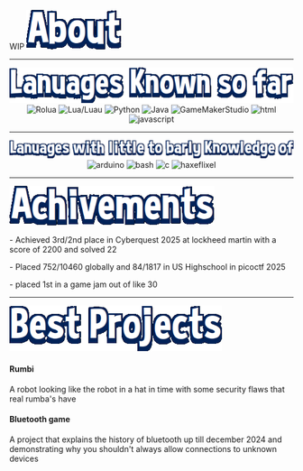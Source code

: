 WIP
<img src="/Images/About.png">


---
<img src="/Images/LanSofar.png">
<div style="text-align: center;align-items: center;margin: 10;align="center"">
  <img src="https://skillicons.dev/icons?i=robloxstudio" alt="Rolua">
  <img src="https://skillicons.dev/icons?i=lua" alt="Lua/Luau">
  <img src="https://skillicons.dev/icons?i=python" alt="Python">
  <img src="https://skillicons.dev/icons?i=java" alt="Java">
  <img src="https://skillicons.dev/icons?i=gamemakerstudio" alt="GameMakerStudio">
  <img src="https://skillicons.dev/icons?i=html" alt="html">
  <img src="https://skillicons.dev/icons?i=javascript" alt="javascript">
</div>

---
<img src="/Images/LittleKno.png">
<div style="text-align: center;align-items: center;margin: 10;align="center"">
  <img src="https://skillicons.dev/icons?i=arduino" alt="arduino">
  <img src="https://skillicons.dev/icons?i=bash" alt="bash">
  <img src="https://skillicons.dev/icons?i=c" alt="c">
  <img src="https://skillicons.dev/icons?i=haxeflixel" alt="haxeflixel">
</div>

---
<img src="/Images/Achive.png">
<p>- Achieved 3rd/2nd place in Cyberquest 2025 at lockheed martin with a score of 2200 and solved 22</p>
<p>- Placed 752/10460 globally and 84/1817 in US Highschool in picoctf 2025</p>
<p>- placed 1st in a game jam out of like 30</p>


---
<img src="/Images/Projec.png">
<h4>Rumbi</h4><p>A robot looking like the robot in a hat in time with some security flaws that real rumba's have</p>
<h4>Bluetooth game</u></h4><p>A project that explains the history of bluetooth up till december 2024 and demonstrating why you shouldn't always allow connections to unknown devices</p>
